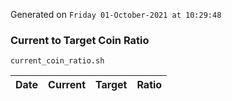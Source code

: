 Generated on `Friday 01-October-2021 at 10:29:48`

### Current to Target Coin Ratio
`current_coin_ratio.sh`

Date|Current|Target|Ratio
---|---|---|---
